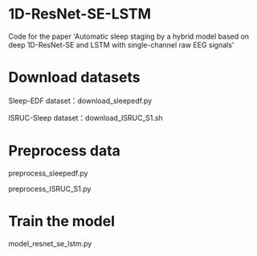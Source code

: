 # 1D-ResNet-SE-LSTM
Code for the paper 'Automatic sleep staging by a hybrid model based on deep 1D-ResNet-SE and LSTM with single-channel raw EEG signals'

# Download datasets
Sleep-EDF dataset：download_sleepedf.py

ISRUC-Sleep dataset：download_ISRUC_S1.sh

# Preprocess data
preprocess_sleepedf.py

preprocess_ISRUC_S1.py

# Train the model
model_resnet_se_lstm.py
